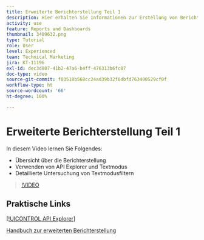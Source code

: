 ```yaml
---
title: Erweiterte Berichterstellung Teil 1
description: Hier erhalten Sie Informationen zur Erstellung von Berichten und eine Einführung in [!UICONTROL API-Explorer] und den Textmodus sowie eine detaillierte Untersuchung von Textmodusfiltern.
activity: use
feature: Reports and Dashboards
thumbnail: 3409632.png
type: Tutorial
role: User
level: Experienced
team: Technical Marketing
jira: KT-11196
exl-id: dec3d807-41b2-47a6-b4ff-476313b6fc07
doc-type: video
source-git-commit: f03518b568cc24ad39b32f6dbfd763400529cf0f
workflow-type: ht
source-wordcount: '66'
ht-degree: 100%

---
```


# Erweiterte Berichterstellung Teil 1

In diesem Video lernen Sie Folgendes:

* Übersicht über die Berichterstellung
* Verwenden von API Explorer und Textmodus
* Detaillierte Untersuchung von Textmodusfiltern

>[!VIDEO](https://video.tv.adobe.com/v/3409632/?quality=12&learn=on&enablevpops)

## Praktische Links

[[!UICONTROL API Explorer]](https://developer.adobe.com/workfront/api-explorer/)

[Handbuch zur erweiterten Berichterstellung](/help/assets/advanced-reporting-manual.pdf)
